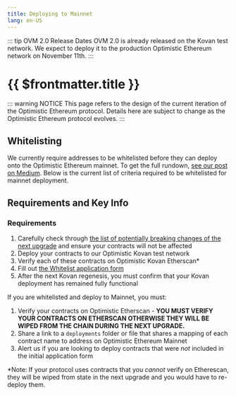 ```yaml
---
title: Deploying to Mainnet
lang: en-US
---
```


::: tip OVM 2.0 Release Dates
OVM 2.0 is already released on the Kovan test network.
We expect to deploy it to the production Optimistic Ethereum network on November 11th.
:::

# {{ $frontmatter.title }}

::: warning NOTICE
This page refers to the design of the current iteration of the Optimistic Ethereum protocol.
Details here are subject to change as the Optimistic Ethereum protocol evolves.
:::


## Whitelisting

We currently require addresses to be whitelisted before they can deploy onto the Optimistic Ethereum mainnet. To get the full rundown, 
[see our post on Medium](https://medium.com/ethereum-optimism/community-launch-7c9a2a9d3e84). Below is the current list of criteria required to be whitelisted for mainnet deployment.

## Requirements and Key Info

### Requirements

1. Carefully check through [the list of potentially breaking changes of the next upgrade](changeset.md) and ensure your contracts will not be affected
2. Deploy your contracts to our Optimistic Kovan test network
3. Verify each of these contracts on Optimistic Kovan Etherscan*
4. Fill out [the Whitelist application form](https://p02pp4m8did.typeform.com/to/zRajq1Fl)
5. After the next Kovan regenesis, you must confirm that your Kovan deployment has remained fully functional

If you are whitelisted and deploy to Mainnet, you must:

1. Verify your contracts on Optimistic Etherscan - **YOU MUST VERIFY YOUR CONTRACTS ON ETHERSCAN OTHERWISE THEY WILL BE WIPED FROM THE CHAIN DURING THE NEXT UPGRADE.**
2. Share a link to a `deployments` folder or file that shares a mapping of each contract name to address on Optimistic Ethereum Mainnet
3. Alert us if you are looking to deploy contracts that were *not* included in the initial application form

*Note: If your protocol uses contracts that you *cannot* verify on Etherescan, they will be wiped from state in the next upgrade and you would have to re-deploy them.